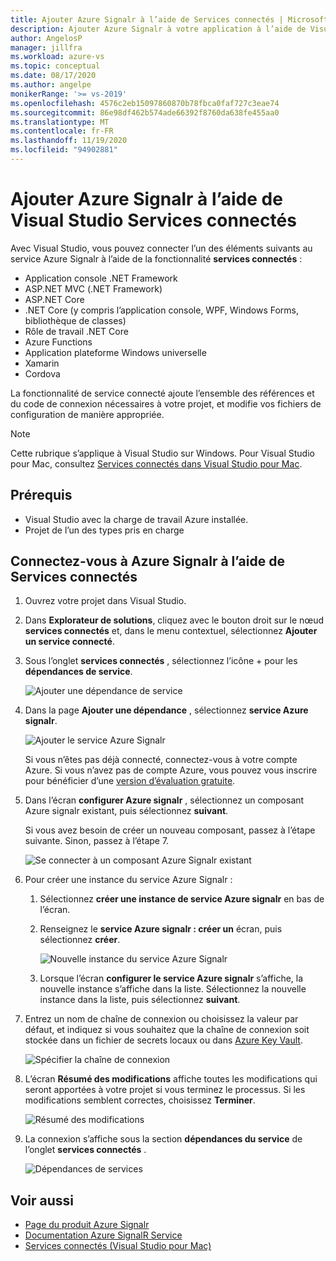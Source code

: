 ```yaml
---
title: Ajouter Azure Signalr à l’aide de Services connectés | Microsoft Docs
description: Ajouter Azure Signalr à votre application à l’aide de Visual Studio pour ajouter un service connecté
author: AngelosP
manager: jillfra
ms.workload: azure-vs
ms.topic: conceptual
ms.date: 08/17/2020
ms.author: angelpe
monikerRange: '>= vs-2019'
ms.openlocfilehash: 4576c2eb15097860870b78fbca0faf727c3eae74
ms.sourcegitcommit: 86e98df462b574ade66392f8760da638fe455aa0
ms.translationtype: MT
ms.contentlocale: fr-FR
ms.lasthandoff: 11/19/2020
ms.locfileid: "94902881"
---
```

# <a name="add-azure-signalr-by-using-visual-studio-connected-services"></a>Ajouter Azure Signalr à l’aide de Visual Studio Services connectés

Avec Visual Studio, vous pouvez connecter l’un des éléments suivants au service Azure Signalr à l’aide de la fonctionnalité **services connectés** :

- Application console .NET Framework
- ASP.NET MVC (.NET Framework) 
- ASP.NET Core
- .NET Core (y compris l’application console, WPF, Windows Forms, bibliothèque de classes)
- Rôle de travail .NET Core
- Azure Functions
- Application plateforme Windows universelle
- Xamarin
- Cordova

La fonctionnalité de service connecté ajoute l’ensemble des références et du code de connexion nécessaires à votre projet, et modifie vos fichiers de configuration de manière appropriée.

> [!NOTE]
> Cette rubrique s’applique à Visual Studio sur Windows. Pour Visual Studio pour Mac, consultez [Services connectés dans Visual Studio pour Mac](/visualstudio/mac/connected-services).
## <a name="prerequisites"></a>Prérequis

- Visual Studio avec la charge de travail Azure installée.
- Projet de l’un des types pris en charge

## <a name="connect-to-azure-signalr-using-connected-services"></a>Connectez-vous à Azure Signalr à l’aide de Services connectés

1. Ouvrez votre projet dans Visual Studio.

1. Dans **Explorateur de solutions**, cliquez avec le bouton droit sur le nœud **services connectés** et, dans le menu contextuel, sélectionnez **Ajouter un service connecté**.

1. Sous l’onglet **services connectés** , sélectionnez l’icône + pour les **dépendances de service**.

    ![Ajouter une dépendance de service](./media/vs-azure-tools-connected-services-storage/vs-2019/connected-services-tab.png)

1. Dans la page **Ajouter une dépendance** , sélectionnez **service Azure signalr**.

    ![Ajouter le service Azure Signalr](./media/azure-signalr-add-connected-service/add-signalr-service.png)

    Si vous n’êtes pas déjà connecté, connectez-vous à votre compte Azure. Si vous n’avez pas de compte Azure, vous pouvez vous inscrire pour bénéficier d’une [version d’évaluation gratuite](https://azure.microsoft.com/account/free).

1. Dans l’écran **configurer Azure signalr** , sélectionnez un composant Azure signalr existant, puis sélectionnez **suivant**.

    Si vous avez besoin de créer un nouveau composant, passez à l’étape suivante. Sinon, passez à l’étape 7.

    ![Se connecter à un composant Azure Signalr existant](./media/azure-signalr-add-connected-service/created-signalr.png)

1. Pour créer une instance du service Azure Signalr :

   1. Sélectionnez **créer une instance de service Azure signalr** en bas de l’écran.

   1. Renseignez le **service Azure signalr : créer un** écran, puis sélectionnez **créer**.

       ![Nouvelle instance du service Azure Signalr](./media/azure-signalr-add-connected-service/create-new-signalr.png)

   1. Lorsque l’écran **configurer le service Azure signalr** s’affiche, la nouvelle instance s’affiche dans la liste. Sélectionnez la nouvelle instance dans la liste, puis sélectionnez **suivant**.

1. Entrez un nom de chaîne de connexion ou choisissez la valeur par défaut, et indiquez si vous souhaitez que la chaîne de connexion soit stockée dans un fichier de secrets locaux ou dans [Azure Key Vault](/azure/key-vault).

   ![Spécifier la chaîne de connexion](./media/azure-signalr-add-connected-service/connection-string.png)

1. L’écran **Résumé des modifications** affiche toutes les modifications qui seront apportées à votre projet si vous terminez le processus. Si les modifications semblent correctes, choisissez **Terminer**.

   ![Résumé des modifications](./media/azure-signalr-add-connected-service/summary-of-changes.png)

1. La connexion s’affiche sous la section **dépendances du service** de l’onglet **services connectés** .

   ![Dépendances de services](./media/azure-signalr-add-connected-service/service-dependencies-after.png)

## <a name="see-also"></a>Voir aussi

- [Page du produit Azure Signalr](https://azure.microsoft.com/services/signalr-service/)
- [Documentation Azure SignalR Service](/azure/azure-signalr)
- [Services connectés (Visual Studio pour Mac)](/visualstudio/mac/connected-services)
